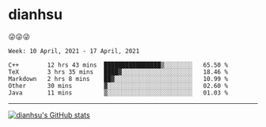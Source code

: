 
# dianhsu

:stuck_out_tongue_winking_eye::stuck_out_tongue_winking_eye::stuck_out_tongue_winking_eye:

<!--START_SECTION:waka-->
```text
Week: 10 April, 2021 - 17 April, 2021

C++        12 hrs 43 mins  ████████████████▒░░░░░░░░   65.50 % 
TeX        3 hrs 35 mins   ████▓░░░░░░░░░░░░░░░░░░░░   18.46 % 
Markdown   2 hrs 8 mins    ██▓░░░░░░░░░░░░░░░░░░░░░░   10.99 % 
Other      30 mins         ▓░░░░░░░░░░░░░░░░░░░░░░░░   02.60 % 
Java       11 mins         ▒░░░░░░░░░░░░░░░░░░░░░░░░   01.03 % 
```
<!--END_SECTION:waka-->

---

[![dianhsu's GitHub stats](https://github-readme-stats.vercel.app/api?username=dianhsu)](https://github.com/anuraghazra/github-readme-stats)
